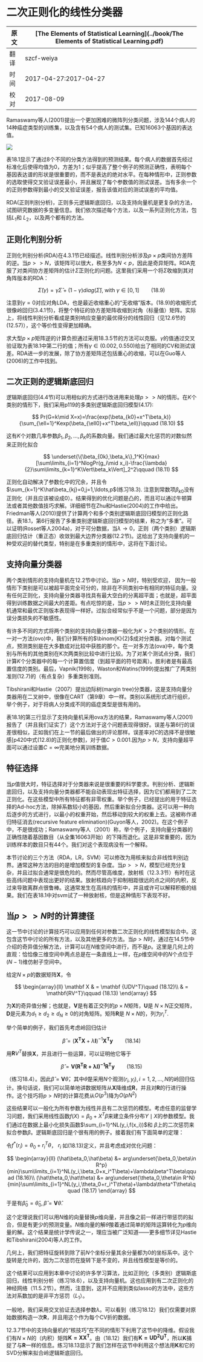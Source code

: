 # 二次正则化的线性分类器

| 原文   | [The Elements of Statistical Learning](../book/The Elements of Statistical Learning.pdf) |
| ---- | ---------------------------------------- |
| 翻译   | szcf-weiya                               |
| 时间   | 2017-04-27:2017-04-27                    |
|校对| 2017-08-09|

Ramaswamy等人(2001)提出一个更加困难的微阵列分类问题，涉及144个病人的14种癌症类型的训练集，以及含有54个病人的测试集。已知16063个基因的表达值。

![](../img/18/table18.1.png)

表18.1显示了通过8个不同的分类方法得到的预测结果。每个病人的数据首先经过标准化后使得均值为0，方差为1；似乎提高了整个例子的预测正确性，表明每个基因表达谱的形状是很重要的，而不是表达的绝对水平。在每种情形中，正则参数的选取使得交叉验证误差最小，并且展现了每个参数值的测试误差。当有多余一个的正则参数得到最小的交叉验证误差，报告该值对应的测试误差的平均值。

RDA(正则判别分析)，正则多元逻辑斯底回归，以及支持向量机是更复杂的方法，试图研究数据的多变量信息。我们依次描述每个方法，以及一系列正则化方法，包括$L_1$和 $L_2$，以及两个都有的方法。

## 正则化判别分析

正则化判别分析(RDA)在4.3.1节已经描述。线性判别分析涉及$p\times p$类间协方差阵的逆。当$p>>N$，该矩阵可以很大，秩至多为$N<p$，因此是奇异矩阵。RDA克服了对类间协方差矩阵的估计$\hat\Sigma$正则化的问题。这里我们采用一个将$\hat\Sigma$收缩到其对角阵版本的RDA：

$$
\hat\Sigma(\gamma) = \gamma\hat\Sigma + (1-\gamma) diag(\hat\Sigma), \;\text{with}\; \gamma\in [0,1]\qquad (18.9)
$$

注意到$\gamma = 0$对应对角LDA，也是最近收缩重心的“无收缩”版本。(18.9)的收缩形式很像岭回归(3.4.1节)，将整个特征的协方差矩阵收缩到对角（标量值）矩阵。实际上，将线性判别分析看成是类别响应变量的最优得分的线性回归（见12.6节的(12.57)），这个等价性变得更加精确。

求大型$p\times p$矩阵逆的计算负担通过采用18.3.5节的方法可以克服。$\gamma$的值通过交叉验证取为表18.1中第二行的值；所有$\gamma\in(0.002,0.550)$给出了相同的CV和测试误差。RDA进一步的发展，除了协方差矩阵还包括重心的收缩，可以在Guo等人(2006)的工作中找到。

## 二次正则的逻辑斯底回归

逻辑斯底回归(4.4节)可以用相似的方式进行改进用来处理$p>>N$的情形。在$K$个类别的情形下，我们采用p119的多类别逻辑斯底回归模型(4.17):

$$
Pr(G=k\mid X=x)=\frac{exp(\beta_{k0}+x^T\beta_k)}{\sum_{\ell=1}^Kexp(\beta_{\ell0}+x^T\beta_\ell)}\qquad (18.10)
$$

这有$K$个对数几率参数$\beta_1,\beta_2,\ldots,\beta_K$的系数向量。我们通过最大化惩罚的对数似然来正则化拟合

$$
\underset{\{\beta_{0k},\beta_k\}_1^K}{max}[\sum\limits_{i=1}^NlogPr(g_i\mid x_i)-\frac{\lambda}{2}\sum\limits_{k=1}^K\Vert\beta_k\Vert]_2^2\qquad (18.11)
$$

正则化自动解决了参数化中的冗余，并且令$\sum_{k=1}^K\hat\beta_{kj}=0,j=1,\ldots,p$(练习18.3). 注意到常数项$\beta_{k0}$没有正则化（并且应该被设成0）。结果得到的优化问题是凸的，而且可以通过牛顿算法或者其他数值技巧求解。详细细节在Zhu和Hastie(2004)的工作中给出。Friedman等人(2010)提供了计算两个和多个类别逻辑斯底回归模型的正则化路径。表18.1，第6行报告了多重类别逻辑斯底回归模型的结果，称之为“多重”。可以证明(Rosset等人2004a)，对于可分数据，当$\lambda\rightarrow 0$，正则（两个类别）逻辑斯底回归估计（重正态）收敛到最大边界分类器(12.2节)。这给出了支持向量机的一种受欢迎的替代类型，特别是在多重类别的情形中，这将在下面讨论。

## 支持向量分类器

两个类别情形的支持向量机在12.2节中讨论。当$p>N$时，特别受欢迎， 因为一般情形下类别是可以被超平面完全可分的，除非在不同类别中有相同的特征向量。没有任何正则化，支持向量分类器寻找具有最大空白的分离超平面；也就是，超平面得到训练数据之间最大的差距。有点吃惊的是，当$p>>N$时未正则化支持向量机通常和最优正则版本表现得一样好。过拟合经常似乎不是一个问题，部分是因为误分类损失的不敏感性。

有许多不同的方式将两个类别的支持向量分类器一般化为$K>2$个类别的情形。在一对一方法(ovo)中，我们计算所有的$\binom{K}{2}$成对分类器。对每个测试点，预测类别是在大多数成对比较中获胜的那个。在一对多方法(ova)中，每个类别与所有的其他类别在K次两类别比较中进行比较。为了对某个测试点分类，我们计算$K$个分类器中的每一个计算置信度（到超平面的符号距离）。胜利者是有最高置信度的类别。最后，Vapnik(1998)，Waston和Watins(1999)提出推广了两类别准则(12.7)的（有点复杂）多重类别准则。

Tibshirani和Hastie（2007）提出边际树(margin tree)分类器，这是支持向量分类器用在二叉树中，很像在CART（第9章）中一样。类别以系统形式进行组织，举个例子，对于将病人分类成不同的癌症类型是很有用的。

表18.1的第三行显示了支持向量机采用ova方法的结果，Ramaswamy等人(2001)报告了（并且我们证实了）这个方法对于这个问题表现得很好。误差与第6行的误差很相似，正如我们在上一节的最后做出的评论那样。误差率对$C$的选择不是很敏感[p420中式(12.8)的正则化参数]，对于值$C>0.001$.因为$p>N$，支持向量超平面可以通过设置$C=\infty$完美地分离训练数据。

## 特征选择

当$p$值很大时，特征选择对于分类器来说是很重要的科学要求。判别分析、逻辑斯底回归，以及支持向量分类器都不能自动表现出特征选择，因为它们都用到了二次正则化。在这些模型中所有特征都有非零权重。举个例子，已经提出的用于特征选择的Ad-hoc方法，除掉系数较小的基因，然后重新拟合分类器。这可以用一种向后逐步的方式进行，以最小的权重开始，然后移动到较大的权重上去。这被称作递归特征消去(recursive feature elimination)(Guyon等人，2002)。在这个例子中，不是很成功；Ramaswamy等人（2001）称，举个例子，支持向量分类器的正确性随着基因数目（从全集16063开始）的下降而退化。这是非常重要的，因为训练样本的数目只有44个。我们对这个表现病没有一个解释。

本节讨论的三个方法（RDA，LR，SVM）可以修改为用核来拟合非线性判别边界。通常这种方法的目的是增加模型的复杂度。当$p>>N$，模型已经充分复杂，并且过拟合通常是很危险的。然而尽管高维度，放射核（12.3.3节）有时在这些高纬问题中表现出更好的结果。放射核趋向于抑制相距很远的点之间的内积，反过来导致离群点很鲁棒。这通常发生在高纬的情形中，并且或许可以解释积极的结果。我们在表18.1中对svm试了一种放射核，但是这种情形下表现不好。

## 当$p>>N$时的计算捷径

这一节中讨论的计算技巧可以应用到任何对参数二次正则化的线性模型拟合中。这包含这节中讨论的所有方法，以及其他更多的方法。当$p>N$时，通过在14.5节中介绍的奇异值分解方法，计算可以在$N$维空间中进行，而不是$p$。这里是几何上的直观：恰恰像三维空间中两点总是在一条直线上一样，在$p$维空间中的$N$个点位于$(N-1)$维仿射子空间中。

给定$N\times p$的数据矩阵$\mathbf X$，令

$$
\begin{array}{ll}
\mathbf X & = \mathbf {UDV^T}\quad (18.12)\\
& = \mathbf{RV^T}\qquad (18.13)
\end{array}
$$

为$\mathbf X$的奇异值分解；也就是，$\mathbf V$是有着正交列的$p\times N$矩阵，$\mathbf U$是 $N\times N$正交矩阵，$\mathbf D$是元素为$d_1\ge d_2\ge d_N\ge 0$的对角矩阵。矩阵$\mathbf R$是 $N\times N$的，列为$r_i^T$.

举个简单的例子，我们首先考虑岭回归估计

$$
\hat\beta = (\mathbf{X^TX}+\lambda\mathbf I)^{-1}\mathbf{X^Ty}\qquad (18.14)
$$

用$\mathbf RV^T$替换$\mathbf X$，并且进行一些运算，可以证明他它等于

$$
\hat\beta = \mathbf{V(R^TR+\lambda I)^{-1}\mathbf{R^Ty}}\qquad (18.15)
$$

（练习18.4）。因此$\hat\beta = \mathbf V\hat\theta$，其中$\hat\theta$是采用$N$个观测$(r_i,y_i),i=1,2,\ldots,N$的岭回归估计。换句话说，我们可以简单地讲数据矩阵从$\mathbf X$降维成$\mathbf R$，并且对$\mathbf R$的行进行操作。这个技巧将$p>N$时的计算花费从$O(p^3)$降为$O(pN^2)$

这些结果可以一般化为所有参数为线性并且有二次惩罚的模型。考虑任意的监督学习问题，我们采用线性函数$f(X)=\beta_0+X^T\beta$来建立条件分布$Y\mid X$的参数模型。我们通过在数据上最小化损失函数$\sum_{i=1}^NL(y_i,f(x_i))$和 $\beta$上的二次惩罚来拟合参数$\beta$。逻辑斯底回归是个很有用的例子。接着我们有下面简单的定理：

令$f^*(r_i)=\theta_0+r_i^T\theta$， $r_i$ 如(18.13)定义，并且考虑成对优化问题：

$$
\begin{array}{ll}
(\hat\beta_0,\hat\beta) &= arg\underset{\beta_0,\beta\in R^p}{min}\sum\limits_{i=1}^NL(y_i,\beta_0+x_i^T\beta)+\lambda\beta^T\beta\qquad (18.16)\\
(\hat\theta_0,\hat\theta) &= arg\underset{\theta_0,\theta\in R^N}{min}\sum\limits_{i=1}^NL(y_i,\theta_0+r_i^T\theta)+\lambda\theta^T\theta\qquad (18.17)
\end{array}
$$

于是有$\hat\beta_0=\hat\theta_0, \hat\beta=\mathbf V\hat\theta$.

这个定理说我们可以用$N$维的向量替换$p$维向量，并且像之前一样进行带惩罚的拟合，但是有更少的预测变量。$N$维向量的解$\hat\theta$接着通过简单的矩阵运算转化为$p$维向量的解。这个结果是统计学传说之一，理应当被广泛知道——更多细节详见Hastie和Tibshirani(2004)等人的工作。

几何上，我们把特征旋转到除了前$N$个坐标分量其余分量都为0的坐标系中。这个旋转是允许的，因为二次惩罚在旋转下是不变的，并且线性模型是等价的。

这个结果可以应用到本章中讨论的许多学习算法，比如正则化（多类别）逻辑斯底回归，线性判别分析（练习18.6），以及支持向量机。这也应用到有二次正则化的神经网络（11.5.2节）。然而，注意到，这并不应用到类似lasso的方法中，这些方法对系数加的是非平方惩罚（$L_1$）。

一般地，我们采用交叉验证去选择参数$\lambda$。可以看到（练习18.12）我们仅需要对原始数据构造一次$\mathbf R$，并且用这个作为每个CV折的数据。

12.3.7节中的支持向量机的“核技巧”在不同的情形下利用了这节中的降维。假设我们有$N\times N$的（内积）矩阵$\mathbf{K=XX^T}$。由（18.12）我们有$\mathbf{K=UD^2U^T}$，所以$\mathbf K$捕捉了与$\mathbf R$一样的信息。练习18.13显示了我们怎样在这节中利用这个想法用$\mathbf K$和它的SVD分解来拟合岭逻辑斯底回归。
